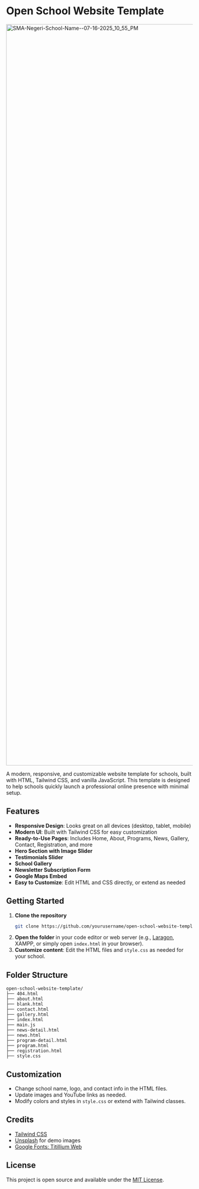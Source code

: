 # Open School Website Template
<img width="1920" height="2000" alt="SMA-Negeri-School-Name--07-16-2025_10_55_PM" src="https://github.com/user-attachments/assets/79d6ad05-4e52-4ab0-b57f-b8232602b243" />

A modern, responsive, and customizable website template for schools, built with HTML, Tailwind CSS, and vanilla JavaScript. This template is designed to help schools quickly launch a professional online presence with minimal setup.

## Features

- **Responsive Design**: Looks great on all devices (desktop, tablet, mobile)
- **Modern UI**: Built with Tailwind CSS for easy customization
- **Ready-to-Use Pages**: Includes Home, About, Programs, News, Gallery, Contact, Registration, and more
- **Hero Section with Image Slider**
- **Testimonials Slider**
- **School Gallery**
- **Newsletter Subscription Form**
- **Google Maps Embed**
- **Easy to Customize**: Edit HTML and CSS directly, or extend as needed

## Getting Started

1. **Clone the repository**
   ```sh
   git clone https://github.com/yourusername/open-school-website-template.git
   ```
2. **Open the folder** in your code editor or web server (e.g., [Laragon](https://laragon.org/), XAMPP, or simply open `index.html` in your browser).
3. **Customize content**: Edit the HTML files and `style.css` as needed for your school.

## Folder Structure

```
open-school-website-template/
├── 404.html
├── about.html
├── blank.html
├── contact.html
├── gallery.html
├── index.html
├── main.js
├── news-detail.html
├── news.html
├── program-detail.html
├── program.html
├── registration.html
├── style.css
```

## Customization
- Change school name, logo, and contact info in the HTML files.
- Update images and YouTube links as needed.
- Modify colors and styles in `style.css` or extend with Tailwind classes.

## Credits
- [Tailwind CSS](https://tailwindcss.com/)
- [Unsplash](https://unsplash.com/) for demo images
- [Google Fonts: Titillium Web](https://fonts.google.com/specimen/Titillium+Web)

## License

This project is open source and available under the [MIT License](LICENSE).
